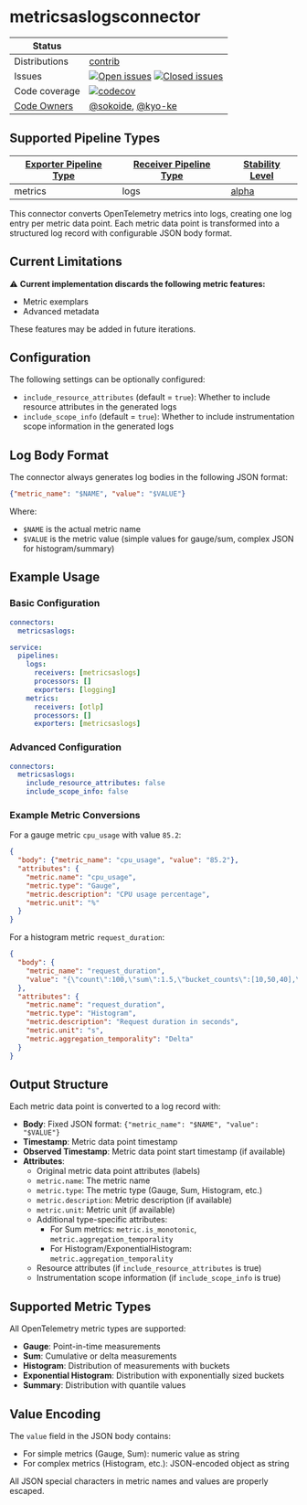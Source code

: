 # metricsaslogsconnector

<!-- status autogenerated section -->
| Status        |           |
| ------------- |-----------|
| Distributions | [contrib] |
| Issues        | [![Open issues](https://img.shields.io/github/issues-search/open-telemetry/opentelemetry-collector-contrib?query=is%3Aissue%20is%3Aopen%20label%3Aconnector%2Fmetricsaslogs%20&label=open&color=orange&logo=opentelemetry)](https://github.com/open-telemetry/opentelemetry-collector-contrib/issues?q=is%3Aopen+is%3Aissue+label%3Aconnector%2Fmetricsaslogs) [![Closed issues](https://img.shields.io/github/issues-search/open-telemetry/opentelemetry-collector-contrib?query=is%3Aissue%20is%3Aclosed%20label%3Aconnector%2Fmetricsaslogs%20&label=closed&color=blue&logo=opentelemetry)](https://github.com/open-telemetry/opentelemetry-collector-contrib/issues?q=is%3Aclosed+is%3Aissue+label%3Aconnector%2Fmetricsaslogs) |
| Code coverage | [![codecov](https://codecov.io/github/open-telemetry/opentelemetry-collector-contrib/graph/main/badge.svg?component=connector_metricsaslogs)](https://app.codecov.io/gh/open-telemetry/opentelemetry-collector-contrib/tree/main/?components%5B0%5D=connector_metricsaslogs&displayType=list) |
| [Code Owners](https://github.com/open-telemetry/opentelemetry-collector-contrib/blob/main/CONTRIBUTING.md#becoming-a-code-owner)    | [@sokoide](https://www.github.com/sokoide), [@kyo-ke](https://www.github.com/kyo-ke) |

[alpha]: https://github.com/open-telemetry/opentelemetry-collector/blob/main/docs/component-stability.md#alpha
[contrib]: https://github.com/open-telemetry/opentelemetry-collector-releases/tree/main/distributions/otelcol-contrib

## Supported Pipeline Types

| [Exporter Pipeline Type] | [Receiver Pipeline Type] | [Stability Level] |
| ------------------------ | ------------------------ | ----------------- |
| metrics | logs | [alpha] |

[Exporter Pipeline Type]: https://github.com/open-telemetry/opentelemetry-collector/blob/main/connector/README.md#exporter-pipeline-type
[Receiver Pipeline Type]: https://github.com/open-telemetry/opentelemetry-collector/blob/main/connector/README.md#receiver-pipeline-type
[Stability Level]: https://github.com/open-telemetry/opentelemetry-collector/blob/main/docs/component-stability.md#stability-levels
<!-- end autogenerated section -->

This connector converts OpenTelemetry metrics into logs, creating one log entry per metric data point. Each metric data point is transformed into a structured log record with configurable JSON body format.

## Current Limitations

⚠️ **Current implementation discards the following metric features:**
- Metric exemplars
- Advanced metadata

These features may be added in future iterations.

## Configuration

The following settings can be optionally configured:

- `include_resource_attributes` (default = `true`): Whether to include resource attributes in the generated logs
- `include_scope_info` (default = `true`): Whether to include instrumentation scope information in the generated logs

## Log Body Format

The connector always generates log bodies in the following JSON format:
```json
{"metric_name": "$NAME", "value": "$VALUE"}
```

Where:
- `$NAME` is the actual metric name
- `$VALUE` is the metric value (simple values for gauge/sum, complex JSON for histogram/summary)

## Example Usage

### Basic Configuration

```yaml
connectors:
  metricsaslogs:

service:
  pipelines:
    logs:
      receivers: [metricsaslogs]
      processors: []
      exporters: [logging]
    metrics:
      receivers: [otlp]
      processors: []
      exporters: [metricsaslogs]
```

### Advanced Configuration

```yaml
connectors:
  metricsaslogs:
    include_resource_attributes: false
    include_scope_info: false
```


### Example Metric Conversions

For a gauge metric `cpu_usage` with value `85.2`:
```json
{
  "body": {"metric_name": "cpu_usage", "value": "85.2"},
  "attributes": {
    "metric.name": "cpu_usage",
    "metric.type": "Gauge",
    "metric.description": "CPU usage percentage",
    "metric.unit": "%"
  }
}
```

For a histogram metric `request_duration`:
```json
{
  "body": {
    "metric_name": "request_duration", 
    "value": "{\"count\":100,\"sum\":1.5,\"bucket_counts\":[10,50,40],\"explicit_bounds\":[0.1,0.5,1.0]}"
  },
  "attributes": {
    "metric.name": "request_duration",
    "metric.type": "Histogram",
    "metric.description": "Request duration in seconds",
    "metric.unit": "s",
    "metric.aggregation_temporality": "Delta"
  }
}
```

## Output Structure

Each metric data point is converted to a log record with:

- **Body**: Fixed JSON format: `{"metric_name": "$NAME", "value": "$VALUE"}`
- **Timestamp**: Metric data point timestamp
- **Observed Timestamp**: Metric data point start timestamp (if available)
- **Attributes**: 
  - Original metric data point attributes (labels)
  - `metric.name`: The metric name
  - `metric.type`: The metric type (Gauge, Sum, Histogram, etc.)
  - `metric.description`: Metric description (if available)
  - `metric.unit`: Metric unit (if available)
  - Additional type-specific attributes:
    - For Sum metrics: `metric.is_monotonic`, `metric.aggregation_temporality`
    - For Histogram/ExponentialHistogram: `metric.aggregation_temporality`
  - Resource attributes (if `include_resource_attributes` is true)
  - Instrumentation scope information (if `include_scope_info` is true)

## Supported Metric Types

All OpenTelemetry metric types are supported:

- **Gauge**: Point-in-time measurements
- **Sum**: Cumulative or delta measurements  
- **Histogram**: Distribution of measurements with buckets
- **Exponential Histogram**: Distribution with exponentially sized buckets
- **Summary**: Distribution with quantile values

## Value Encoding

The `value` field in the JSON body contains:

- For simple metrics (Gauge, Sum): numeric value as string
- For complex metrics (Histogram, etc.): JSON-encoded object as string

All JSON special characters in metric names and values are properly escaped.
